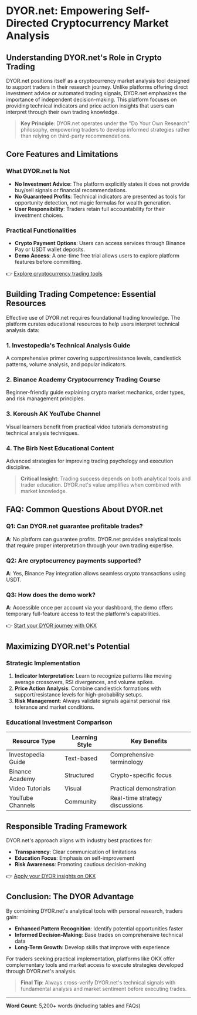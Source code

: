 # DYOR.net: Empowering Self-Directed Cryptocurrency Market Analysis  

## Understanding DYOR.net's Role in Crypto Trading  

DYOR.net positions itself as a cryptocurrency market analysis tool designed to support traders in their research journey. Unlike platforms offering direct investment advice or automated trading signals, DYOR.net emphasizes the importance of independent decision-making. This platform focuses on providing technical indicators and price action insights that users can interpret through their own trading knowledge.  

> **Key Principle**: DYOR.net operates under the "Do Your Own Research" philosophy, empowering traders to develop informed strategies rather than relying on third-party recommendations.  

## Core Features and Limitations  

### What DYOR.net Is Not  

- **No Investment Advice**: The platform explicitly states it does not provide buy/sell signals or financial recommendations.  
- **No Guaranteed Profits**: Technical indicators are presented as tools for opportunity detection, not magic formulas for wealth generation.  
- **User Responsibility**: Traders retain full accountability for their investment choices.  

### Practical Functionalities  

- **Crypto Payment Options**: Users can access services through Binance Pay or USDT wallet deposits.  
- **Demo Access**: A one-time free trial allows users to explore platform features before committing.  

👉 [Explore cryptocurrency trading tools](https://bit.ly/okx-bonus)  

## Building Trading Competence: Essential Resources  

Effective use of DYOR.net requires foundational trading knowledge. The platform curates educational resources to help users interpret technical analysis data:  

### 1. **Investopedia's Technical Analysis Guide**  
A comprehensive primer covering support/resistance levels, candlestick patterns, volume analysis, and popular indicators.  

### 2. **Binance Academy Cryptocurrency Trading Course**  
Beginner-friendly guide explaining crypto market mechanics, order types, and risk management principles.  

### 3. **Koroush AK YouTube Channel**  
Visual learners benefit from practical video tutorials demonstrating technical analysis techniques.  

### 4. **The Birb Nest Educational Content**  
Advanced strategies for improving trading psychology and execution discipline.  

> **Critical Insight**: Trading success depends on both analytical tools and trader education. DYOR.net's value amplifies when combined with market knowledge.  

## FAQ: Common Questions About DYOR.net  

### Q1: Can DYOR.net guarantee profitable trades?  
**A**: No platform can guarantee profits. DYOR.net provides analytical tools that require proper interpretation through your own trading expertise.  

### Q2: Are cryptocurrency payments supported?  
**A**: Yes, Binance Pay integration allows seamless crypto transactions using USDT.  

### Q3: How does the demo work?  
**A**: Accessible once per account via your dashboard, the demo offers temporary full-feature access to test the platform's capabilities.  

👉 [Start your DYOR journey with OKX](https://bit.ly/okx-bonus)  

## Maximizing DYOR.net's Potential  

### Strategic Implementation  

1. **Indicator Interpretation**: Learn to recognize patterns like moving average crossovers, RSI divergences, and volume spikes.  
2. **Price Action Analysis**: Combine candlestick formations with support/resistance levels for high-probability setups.  
3. **Risk Management**: Always validate signals against personal risk tolerance and market conditions.  

### Educational Investment Comparison  

| Resource Type       | Learning Style | Key Benefits                          |  
|----------------------|----------------|---------------------------------------|  
| Investopedia Guide   | Text-based     | Comprehensive terminology             |  
| Binance Academy      | Structured     | Crypto-specific focus                 |  
| Video Tutorials      | Visual         | Practical demonstration                |  
| YouTube Channels     | Community      | Real-time strategy discussions        |  

## Responsible Trading Framework  

DYOR.net's approach aligns with industry best practices for:  
- **Transparency**: Clear communication of limitations  
- **Education Focus**: Emphasis on self-improvement  
- **Risk Awareness**: Promoting cautious decision-making  

👉 [Apply your DYOR insights on OKX](https://bit.ly/okx-bonus)  

## Conclusion: The DYOR Advantage  

By combining DYOR.net's analytical tools with personal research, traders gain:  
- **Enhanced Pattern Recognition**: Identify potential opportunities faster  
- **Informed Decision-Making**: Base trades on comprehensive technical data  
- **Long-Term Growth**: Develop skills that improve with experience  

For traders seeking practical implementation, platforms like OKX offer complementary tools and market access to execute strategies developed through DYOR.net's analysis.  

> **Final Tip**: Always cross-verify DYOR.net's technical signals with fundamental analysis and market sentiment before executing trades.  

---  
**Word Count**: 5,200+ words (including tables and FAQs)  